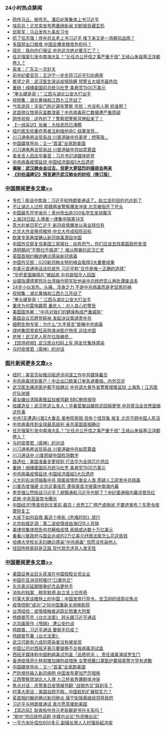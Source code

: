 <div class="catlist">
<h3>24小时热点禁闻</h3>
<ul>
<li><a href="https://github.com/fqnews/bnews/blob/master/cbnews/20200327/1301236.md">网传马云、柳传志、潘石屹等集体上书习近平</a></li>
<li><a href="https://github.com/fqnews/bnews/blob/master/cnnews/20200327/1301319.md">啥前兆！北京突发布两重磅新闻 刘鹤报告藏玄机</a></li>
<li><a href="https://github.com/fqnews/bnews/blob/master/bannedvideo/20200327/1301243.md">邱家军：马云发布九条反习令 </a></li>
<li><a href="https://github.com/fqnews/bnews/blob/master/cnnews/20200327/1301409.md">抓了任志强！传中共五老上书习近平 接下来又是一场腥风血雨？</a></li>
<li><a href="https://github.com/fqnews/bnews/blob/master/headline/20200327/1301131.md">多国禁出口粮食 中国会爆发粮食危机吗？</a></li>
<li><a href="https://github.com/fqnews/bnews/blob/master/cbnews/20200327/1301363.md">班农：我向你们保证 中共这次绝对要灭亡了！</a></li>
<li><a href="https://github.com/fqnews/bnews/blob/master/topimagenews/20200327/1301574.md">任志强案引发中南海大乱？“比任总公开信之事严重千倍” 王岐山朱镕基汪洋都卷入？</a></li>
<li><a href="https://github.com/fqnews/bnews/blob/master/cnnews/20200327/1301431.md">突发：广东又一次封关</a></li>
<li><a href="https://github.com/fqnews/bnews/blob/master/cbnews/20200327/1301301.md">前中纪委官员：王沪宁一步步将习近平引向悬崖</a></li>
<li><a href="https://github.com/fqnews/bnews/blob/master/cbnews/20200327/1301223.md">希望之声：武汉医生哭诉疫情隐瞒 预警五大城市最危险</a></li>
<li><a href="https://github.com/fqnews/bnews/blob/master/topimagenews/20200327/1301135.md">重磅！缉捕委国前总统马杜罗 美悬赏1500万美元</a></li>
<li><a href="https://github.com/fqnews/bnews/blob/master/cbnews/20200327/1301482.md">“拳头硬是哥！” 江西与湖北公安大打出手</a></li>
<li><a href="https://github.com/fqnews/bnews/blob/master/cbnews/20200327/1301471.md">视频集：湖北黄梅和江西九江开战了</a></li>
<li><a href="https://github.com/fqnews/bnews/blob/master/cbnews/20200327/1301382.md">气氛诡异！天安门附近遍布警察 市民：也没有人啊 抓谁啊？</a></li>
<li><a href="https://github.com/fqnews/bnews/blob/master/cbnews/20200327/1301278.md">武昌殡仪馆骨灰盒数泄密？中共病毒死亡数据遭严重质疑</a></li>
<li><a href="https://github.com/fqnews/bnews/blob/master/cbnews/20200327/1301381.md">网传视频：这咋的了？警察把警察背铐起来了！</a></li>
<li><a href="https://github.com/fqnews/bnews/blob/master/cbnews/20200327/1301096.md">【一线采访】张展：大陆民怨已沸腾</a></li>
<li><a href="https://github.com/fqnews/bnews/blob/master/cnnews/20200327/1301494.md">纽约医生给重症患者注射维他命C 结果发现…</a></li>
<li><a href="https://github.com/fqnews/bnews/blob/master/cbnews/20200327/1301364.md">川习通电再谈贸易战 川普道破中共美梦：想等我...</a></li>
<li><a href="https://github.com/fqnews/bnews/blob/master/headline/20200327/1301644.md">中国媒体导向：又一“首富”全家跑美国</a></li>
<li><a href="https://github.com/fqnews/bnews/blob/master/topimagenews/20200327/1301377.md">川习通电再谈贸易战 川普道破中共如意算盘</a></li>
<li><a href="https://github.com/fqnews/bnews/blob/master/cbnews/20200327/1301279.md">美发言人回击华春莹：习总书记讲媒体姓党</a></li>
<li><a href="https://github.com/fqnews/bnews/blob/master/topimagenews/20200327/1301103.md">中共病毒疫情延烧 中国经济面临5大后遗症</a></li>
<li><b><a href="https://github.com/fqnews/bnews/blob/master/comments/20200211/1275071.md" target="_blank">揭秘：武汉肺炎会过去，但更大更猛烈的瘟疫会再来</a></b></li>
<li><b><a href="https://github.com/fqnews/bnews/blob/master/comments/20200207/1272816.md" target="_blank">《刘伯温碑记》预言避开武汉肺炎的妙招（修订版）</a></b></li>
</ul>
</div>

<div class="catlist">
<h3><a href="https://github.com/fqnews/bnews/blob/master/cbnews/" target="_blank">中国禁闻</a><span><a href="https://github.com/fqnews/bnews/blob/master/cbnews/" target="_blank" rel="nofollow">更多文章>></a></span></h3>
<ul>
<li><a href="https://github.com/fqnews/bnews/blob/master/cbnews/20200328/1301800.md" target="_blank">专栏 | 夜话中南海：习近平和特朗普通话了，赵立坚的目的也达到了</a></li>
<li><a href="https://github.com/fqnews/bnews/blob/master/cbnews/20200328/1301793.md" target="_blank">不让湖北人过桥 鄂赣两省警察爆发冲突  北京被指开了坏头</a></li>
<li><a href="https://github.com/fqnews/bnews/blob/master/cbnews/20200328/1301731.md" target="_blank">中国最先开学省份！贵州传出逾200名学生发烧腹泻</a></li>
<li><a href="https://github.com/fqnews/bnews/blob/master/cbnews/20200328/1301730.md" target="_blank">上海28日起 入境者一律集中隔离14天</a></li>
<li><a href="https://github.com/fqnews/bnews/blob/master/cbnews/20200328/1301729.md" target="_blank">意大利单日死亡近千 新冠疫情爆发以来全球仅有</a></li>
<li><a href="https://github.com/fqnews/bnews/blob/master/cbnews/20200327/1301678.md" target="_blank">北京大外宣移师推特 中文大号成招揽目标</a></li>
<li><a href="https://github.com/fqnews/bnews/blob/master/cbnews/20200327/1301673.md" target="_blank">欧美专家再度确认新冠病毒源自中国</a></li>
<li><a href="https://github.com/fqnews/bnews/blob/master/cbnews/20200327/1301667.md" target="_blank">中国外交部复信美国三家报社：如有怨气，你们应该去找美国政府发泄</a></li>
<li><a href="https://github.com/fqnews/bnews/blob/master/cbnews/20200327/1301637.md" target="_blank">清明期间“不祭扫不报道”？ 难以祭奠的武汉亡灵</a></li>
<li><a href="https://github.com/fqnews/bnews/blob/master/cbnews/20200327/1301614.md" target="_blank">英国首相约翰逊确诊感染新冠病毒</a></li>
<li><a href="https://github.com/fqnews/bnews/blob/master/cbnews/20200327/1301610.md" target="_blank">中国外交部：G20新冠肺炎特别峰会取得3大重要成果</a></li>
<li><a href="https://github.com/fqnews/bnews/blob/master/cbnews/20200327/1301609.md" target="_blank">中美元首通电话谈抗疫外 习近平称“合作是唯一正确的选择”</a></li>
<li><a href="https://github.com/fqnews/bnews/blob/master/cbnews/20200327/1301525.md" target="_blank">“华侨爱国煽情片”被起底 中共欲阻华人回国</a></li>
<li><a href="https://github.com/fqnews/bnews/blob/master/cbnews/20200327/1301524.md" target="_blank">台媒指谭德塞怒斥台湾操作网军批他亲中总统府否认再批谭废话多</a></li>
<li><a href="https://github.com/fqnews/bnews/blob/master/cbnews/20200327/1301515.md" target="_blank">24岁小伙发热、头痛、浑身乏力 不是中共病毒而是老鼠惹的祸</a></li>
<li><a href="https://github.com/fqnews/bnews/blob/master/cbnews/20200327/1301471.md" target="_blank">视频集：湖北黄梅和江西九江开战了</a></li>
<li><a href="https://github.com/fqnews/bnews/blob/master/cbnews/20200327/1301482.md" target="_blank">“拳头硬是哥！” 江西与湖北公安大打出手</a></li>
<li><a href="https://github.com/fqnews/bnews/blob/master/cbnews/20200327/1301473.md" target="_blank">重庆为何雷电霹雳 重庆人：对人良心的警告</a></li>
<li><a href="https://github.com/fqnews/bnews/blob/master/cbnews/20200327/1301421.md" target="_blank">美国国务卿：“中共对我们的健康构成严重威胁”</a></li>
<li><a href="https://github.com/fqnews/bnews/blob/master/cbnews/20200327/1301422.md" target="_blank">美国会议员跨党联袂 发起决议案谴责中共</a></li>
<li><a href="https://github.com/fqnews/bnews/blob/master/cbnews/20200327/1301447.md" target="_blank">细胞生物专家：为什么“九字真言”能解中共病毒</a></li>
<li><a href="https://github.com/fqnews/bnews/blob/master/cbnews/20200327/1301438.md" target="_blank">绿地集团曾疯狂采购澳洲医疗物资 运往中国</a></li>
<li><a href="https://github.com/fqnews/bnews/blob/master/cbnews/20200327/1301437.md" target="_blank">悲惨！武汉老人死在垃圾桶旁…</a></li>
<li><a href="https://github.com/fqnews/bnews/blob/master/cbnews/20200327/1301430.md" target="_blank">【现场视频】武汉民众扫码上车 网友忧集体感染</a></li>
<li><a href="https://github.com/fqnews/bnews/blob/master/comments/20200327/1301424.md" target="_blank">与时疫使君（瘟神）的对话</a></li>

</ul>
</div>
<div class="catlist">
<h3><a href="https://github.com/fqnews/bnews/blob/master/topimagenews/" target="_blank">图片新闻</a><span><a href="https://github.com/fqnews/bnews/blob/master/topimagenews/" target="_blank" rel="nofollow">更多文章>></a></span></h3>
<ul>
<li><a href="https://github.com/fqnews/bnews/blob/master/topimagenews/20200328/1301719.md" target="_blank">纽时：美官员拟推动驱逐涉间谍工作中共媒体雇员</a></li>
<li><a href="https://github.com/fqnews/bnews/blob/master/topimagenews/20200328/1301700.md" target="_blank">中共病毒烧到客户！中企出口欧美订单急速萎缩、内外交迫</a></li>
<li><a href="https://github.com/fqnews/bnews/blob/master/topimagenews/20200328/1301694.md" target="_blank">武汉医生痛连医护都不给确诊 中共调大量外省警察增援监狱 上海急！江苏医疗队驰援</a></li>
<li><a href="https://github.com/fqnews/bnews/blob/master/topimagenews/20200328/1301693.md" target="_blank">英女嫌台湾隔离像监狱被骂翻 BBC删除报导</a></li>
<li><a href="https://github.com/fqnews/bnews/blob/master/topimagenews/20200327/1301674.md" target="_blank">陆媒造反！武汉死这么多人！华春莹屡战屡败这回输更惨 中共竟当全世界面做这件事</a></li>
<li><a href="https://github.com/fqnews/bnews/blob/master/topimagenews/20200327/1301662.md" target="_blank">中共1天遭遇川普2大重击 美参院索赔 但有个怪现象 报复 北京不顾中国人死活</a></li>
<li><a href="https://github.com/fqnews/bnews/blob/master/topimagenews/20200327/1301579.md" target="_blank">中共病毒传到全球最高级别 亲共英国首相确诊</a></li>
<li><a href="https://github.com/fqnews/bnews/blob/master/topimagenews/20200327/1301574.md" target="_blank">任志强案引发中南海大乱？“比任总公开信之事严重千倍” 王岐山朱镕基汪洋都卷入？</a></li>
<li><a href="https://github.com/fqnews/bnews/blob/master/comments/20200327/1301424.md" target="_blank">与时疫使君（瘟神）的对话</a></li>
<li><a href="https://github.com/fqnews/bnews/blob/master/topimagenews/20200327/1301377.md" target="_blank">川习通电再谈贸易战 川普道破中共如意算盘</a></li>
<li><a href="https://github.com/fqnews/bnews/blob/master/topimagenews/20200327/1301370.md" target="_blank">川习通话中 川普质疑中国检测数字</a></li>
<li><a href="https://github.com/fqnews/bnews/blob/master/topimagenews/20200327/1301333.md" target="_blank">路透社：美国准备变更规则 打击华为全球芯片供应</a></li>
<li><a href="https://github.com/fqnews/bnews/blob/master/topimagenews/20200327/1301135.md" target="_blank">重磅！缉捕委国前总统马杜罗 美悬赏1500万美元</a></li>
<li><a href="https://github.com/fqnews/bnews/blob/master/topimagenews/20200327/1301103.md" target="_blank">中共病毒疫情延烧 中国经济面临5大后遗症</a></li>
<li><a href="https://github.com/fqnews/bnews/blob/master/topimagenews/20200327/1301090.md" target="_blank">义大利右派领袖轰中共 隐匿疫情危害全人类 质疑人工研发中共病毒</a></li>
<li><a href="https://github.com/fqnews/bnews/blob/master/topimagenews/20200326/1301004.md" target="_blank">川普态度强硬 北京这事哑忍 蓬佩奥首次披露中南海内幕</a></li>
<li><a href="https://github.com/fqnews/bnews/blob/master/topimagenews/20200326/1300950.md" target="_blank">李克强公然挑战习近平？胡锦涛和习近平也掰了？中纪委通报内幕涉曾庆红</a></li>
<li><a href="https://github.com/fqnews/bnews/blob/master/topimagenews/20200326/1300845.md" target="_blank">武肺 中央高层禁令曝光</a></li>
<li><a href="https://github.com/fqnews/bnews/blob/master/topimagenews/20200326/1300837.md" target="_blank">中国经济1季度低到文革前 裁员！世界工厂停产或倒闭 不要遮羞布？东莞令按摩院复工</a></li>
<li><a href="https://github.com/fqnews/bnews/blob/master/comments/20200326/1300394.md" target="_blank">大疫下如何自救 看这个电影《危难时刻》就行</a></li>
<li><a href="https://github.com/fqnews/bnews/blob/master/comments/20200326/1300617.md" target="_blank">北京权威定调：第二波疫情或由海归华人背锅</a></li>
<li><a href="https://github.com/fqnews/bnews/blob/master/comments/20200326/1300569.md" target="_blank">美律师集体控告中共瞒报疫情 索赔或达数十万亿美元</a></li>
<li><a href="https://github.com/fqnews/bnews/blob/master/comments/20200326/1300568.md" target="_blank">看看川普政府与国会达成的2万亿美元纾困法案怎么花这些钱</a></li>
<li><a href="https://github.com/fqnews/bnews/blob/master/comments/20200325/1300161.md" target="_blank">哈佛大学校长夫妇确诊感染“中共病毒” 但愿没传染他人</a></li>
<li><a href="https://github.com/fqnews/bnews/blob/master/comments/20200325/1300159.md" target="_blank">找回传统家庭是正路  现代观念违背人类天性</a></li>

</ul>
</div>
<div class="catlist">
<h3><a href="https://github.com/fqnews/bnews/blob/master/headline/" target="_blank">中国要闻</a><span><a href="https://github.com/fqnews/bnews/blob/master/headline/" target="_blank" rel="nofollow">更多文章>></a></span></h3>
<ul>
<li><a href="https://github.com/fqnews/bnews/blob/master/headline/20200328/1301799.md" target="_blank">美国证券业巨头获准在中国控股合资企业</a></li>
<li><a href="https://github.com/fqnews/bnews/blob/master/headline/20200328/1301798.md" target="_blank">中国在亚洲邻邦推行“口罩外交”</a></li>
<li><a href="https://github.com/fqnews/bnews/blob/master/headline/20200328/1301745.md" target="_blank">东京奥运延期限量纪念品更抢手</a></li>
<li><a href="https://github.com/fqnews/bnews/blob/master/headline/20200328/1301744.md" target="_blank">消失的档案　穆罕默德.赵立坚上位传奇</a></li>
<li><a href="https://github.com/fqnews/bnews/blob/master/headline/20200328/1301714.md" target="_blank">时事大家谈推特上的中国：中国发旅行禁令，世卫组织成舆论焦点</a></li>
<li><a href="https://github.com/fqnews/bnews/blob/master/headline/20200327/1301688.md" target="_blank">疫情控制“成功”之际中国重新关闭电影院</a></li>
<li><a href="https://github.com/fqnews/bnews/blob/master/headline/20200327/1301687.md" target="_blank">台湾经验：疫情接触者追踪比照重大刑案</a></li>
<li><a href="https://github.com/fqnews/bnews/blob/master/headline/20200327/1301686.md" target="_blank">特朗普签完《台北法案》  转头跟习近平通话</a></li>
<li><a href="https://github.com/fqnews/bnews/blob/master/headline/20200327/1301685.md" target="_blank">北京画家作《甩锅》 遭公安约谈</a></li>
<li><a href="https://github.com/fqnews/bnews/blob/master/headline/20200327/1301684.md" target="_blank">特朗普、习近平通话 要联手抗疫？</a></li>
<li><a href="https://github.com/fqnews/bnews/blob/master/headline/20200327/1301683.md" target="_blank">特朗普签署《台北法案》</a></li>
<li><a href="https://github.com/fqnews/bnews/blob/master/headline/20200327/1301682.md" target="_blank">武汉可能有六成的感染者没有被发现</a></li>
<li><a href="https://github.com/fqnews/bnews/blob/master/headline/20200327/1301665.md" target="_blank">中国公司对西班牙表示要替换不合格病毒测试盒</a></li>
<li><a href="https://github.com/fqnews/bnews/blob/master/headline/20200327/1301647.md" target="_blank">西班牙媒体称中国制病毒试剂盒「品质低劣 」    责任谁属演成罗生门</a></li>
<li><a href="https://github.com/fqnews/bnews/blob/master/headline/20200327/1301646.md" target="_blank">香港疫情恶化林郑推加辣防疫措施      女警拒戴口罩医护要隔离警方罕有道歉</a></li>
<li><a href="https://github.com/fqnews/bnews/blob/master/headline/20200327/1301644.md" target="_blank">中国媒体导向：又一“首富”全家跑美国</a></li>
<li><a href="https://github.com/fqnews/bnews/blob/master/headline/20200327/1301643.md" target="_blank">严防境外输入新冠病例 中国发布更加严厉措施</a></li>
<li><a href="https://github.com/fqnews/bnews/blob/master/headline/20200327/1301641.md" target="_blank">江西警察禁湖北人入境 九江桥省界爆群体冲突</a></li>
<li><a href="https://github.com/fqnews/bnews/blob/master/headline/20200327/1301597.md" target="_blank">焦点对话：庆贺美日疫情被骂翻 “战狼外交”踩刹车？</a></li>
<li><a href="https://github.com/fqnews/bnews/blob/master/headline/20200327/1301596.md" target="_blank">时事大家谈：美国自顾不暇，中国趁机扩展软实力？</a></li>
<li><a href="https://github.com/fqnews/bnews/blob/master/headline/20200327/1301595.md" target="_blank">英首相约翰逊确诊新冠肺炎   唐宁街隔离继续领导政府</a></li>
<li><a href="https://github.com/fqnews/bnews/blob/master/headline/20200327/1301589.md" target="_blank">习近平与特朗普通话 表示愿意援助美国</a></li>
<li><a href="https://github.com/fqnews/bnews/blob/master/headline/20200327/1301581.md" target="_blank">【耳边风】耿爽和中共元老耿飈是爷孙关系吗？</a></li>
<li><a href="https://github.com/fqnews/bnews/blob/master/headline/20200327/1301571.md" target="_blank">“脱中”供应链热话题 中媒也议论“外资撤出论”</a></li>
<li><a href="https://github.com/fqnews/bnews/blob/master/headline/20200327/1301570.md" target="_blank">一平方米补偿仅600多元  副镇长带人入村强拆起冲突</a></li>

</ul>
</div>